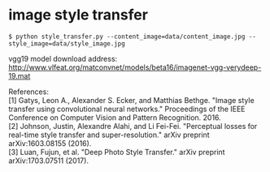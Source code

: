 # image style transfer

`$ python style_transfer.py --content_image=data/content_image.jpg --style_image=data/style_image.jpg`

vgg19 model download address:  
http://www.vlfeat.org/matconvnet/models/beta16/imagenet-vgg-verydeep-19.mat

References:  
[1] Gatys, Leon A., Alexander S. Ecker, and Matthias Bethge. "Image style transfer using convolutional neural networks." Proceedings of the IEEE Conference on Computer Vision and Pattern Recognition. 2016.  
[2] Johnson, Justin, Alexandre Alahi, and Li Fei-Fei. "Perceptual losses for real-time style transfer and super-resolution." arXiv preprint arXiv:1603.08155 (2016).  
[3] Luan, Fujun, et al. "Deep Photo Style Transfer." arXiv preprint arXiv:1703.07511 (2017).

